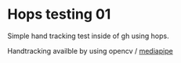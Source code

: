 # Hops testing 01
Simple hand tracking test inside of gh using hops.

Handtracking availble by using opencv / [mediapipe](https://google.github.io/mediapipe/solutions/hands.html#max_num_hands)

